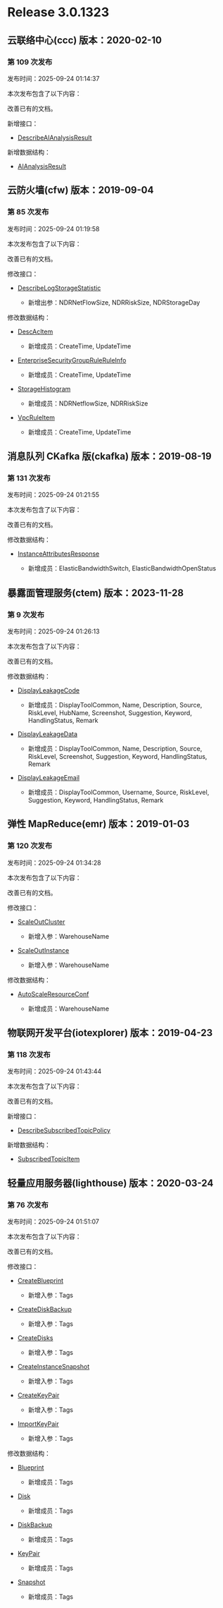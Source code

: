 # Release 3.0.1323

## 云联络中心(ccc) 版本：2020-02-10

### 第 109 次发布

发布时间：2025-09-24 01:14:37

本次发布包含了以下内容：

改善已有的文档。

新增接口：

* [DescribeAIAnalysisResult](https://cloud.tencent.com/document/api/679/123716)

新增数据结构：

* [AIAnalysisResult](https://cloud.tencent.com/document/api/679/47715#AIAnalysisResult)



## 云防火墙(cfw) 版本：2019-09-04

### 第 85 次发布

发布时间：2025-09-24 01:19:58

本次发布包含了以下内容：

改善已有的文档。

修改接口：

* [DescribeLogStorageStatistic](https://cloud.tencent.com/document/api/1132/120865)

	* 新增出参：NDRNetFlowSize, NDRRiskSize, NDRStorageDay


修改数据结构：

* [DescAcItem](https://cloud.tencent.com/document/api/1132/49071#DescAcItem)

	* 新增成员：CreateTime, UpdateTime

* [EnterpriseSecurityGroupRuleRuleInfo](https://cloud.tencent.com/document/api/1132/49071#EnterpriseSecurityGroupRuleRuleInfo)

	* 新增成员：CreateTime, UpdateTime

* [StorageHistogram](https://cloud.tencent.com/document/api/1132/49071#StorageHistogram)

	* 新增成员：NDRNetflowSize, NDRRiskSize

* [VpcRuleItem](https://cloud.tencent.com/document/api/1132/49071#VpcRuleItem)

	* 新增成员：CreateTime, UpdateTime




## 消息队列 CKafka 版(ckafka) 版本：2019-08-19

### 第 131 次发布

发布时间：2025-09-24 01:21:55

本次发布包含了以下内容：

改善已有的文档。

修改数据结构：

* [InstanceAttributesResponse](https://cloud.tencent.com/document/api/597/40861#InstanceAttributesResponse)

	* 新增成员：ElasticBandwidthSwitch, ElasticBandwidthOpenStatus




## 暴露面管理服务(ctem) 版本：2023-11-28

### 第 9 次发布

发布时间：2025-09-24 01:26:13

本次发布包含了以下内容：

改善已有的文档。

修改数据结构：

* [DisplayLeakageCode](https://cloud.tencent.com/document/api/1755/120320#DisplayLeakageCode)

	* 新增成员：DisplayToolCommon, Name, Description, Source, RiskLevel, HubName, Screenshot, Suggestion, Keyword, HandlingStatus, Remark

* [DisplayLeakageData](https://cloud.tencent.com/document/api/1755/120320#DisplayLeakageData)

	* 新增成员：DisplayToolCommon, Name, Description, Source, RiskLevel, Screenshot, Suggestion, Keyword, HandlingStatus, Remark

* [DisplayLeakageEmail](https://cloud.tencent.com/document/api/1755/120320#DisplayLeakageEmail)

	* 新增成员：DisplayToolCommon, Username, Source, RiskLevel, Suggestion, Keyword, HandlingStatus, Remark




## 弹性 MapReduce(emr) 版本：2019-01-03

### 第 120 次发布

发布时间：2025-09-24 01:34:28

本次发布包含了以下内容：

改善已有的文档。

修改接口：

* [ScaleOutCluster](https://cloud.tencent.com/document/api/589/83952)

	* 新增入参：WarehouseName

* [ScaleOutInstance](https://cloud.tencent.com/document/api/589/34264)

	* 新增入参：WarehouseName


修改数据结构：

* [AutoScaleResourceConf](https://cloud.tencent.com/document/api/589/33981#AutoScaleResourceConf)

	* 新增成员：WarehouseName




## 物联网开发平台(iotexplorer) 版本：2019-04-23

### 第 118 次发布

发布时间：2025-09-24 01:43:44

本次发布包含了以下内容：

改善已有的文档。

新增接口：

* [DescribeSubscribedTopicPolicy](https://cloud.tencent.com/document/api/1081/123717)

新增数据结构：

* [SubscribedTopicItem](https://cloud.tencent.com/document/api/1081/34988#SubscribedTopicItem)



## 轻量应用服务器(lighthouse) 版本：2020-03-24

### 第 76 次发布

发布时间：2025-09-24 01:51:07

本次发布包含了以下内容：

改善已有的文档。

修改接口：

* [CreateBlueprint](https://cloud.tencent.com/document/api/1207/54385)

	* 新增入参：Tags

* [CreateDiskBackup](https://cloud.tencent.com/document/api/1207/84381)

	* 新增入参：Tags

* [CreateDisks](https://cloud.tencent.com/document/api/1207/90853)

	* 新增入参：Tags

* [CreateInstanceSnapshot](https://cloud.tencent.com/document/api/1207/54390)

	* 新增入参：Tags

* [CreateKeyPair](https://cloud.tencent.com/document/api/1207/55543)

	* 新增入参：Tags

* [ImportKeyPair](https://cloud.tencent.com/document/api/1207/55538)

	* 新增入参：Tags


修改数据结构：

* [Blueprint](https://cloud.tencent.com/document/api/1207/47576#Blueprint)

	* 新增成员：Tags

* [Disk](https://cloud.tencent.com/document/api/1207/47576#Disk)

	* 新增成员：Tags

* [DiskBackup](https://cloud.tencent.com/document/api/1207/47576#DiskBackup)

	* 新增成员：Tags

* [KeyPair](https://cloud.tencent.com/document/api/1207/47576#KeyPair)

	* 新增成员：Tags

* [Snapshot](https://cloud.tencent.com/document/api/1207/47576#Snapshot)

	* 新增成员：Tags




